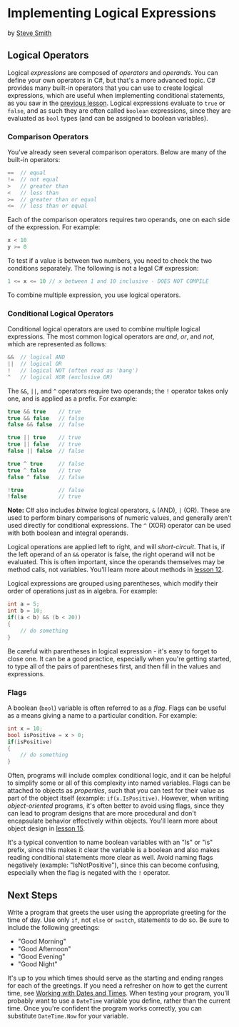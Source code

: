 # Implementing Logical Expressions
by [Steve Smith](http://deviq.com/me/steve-smith)

## Logical Operators

Logical *expressions* are composed of *operators* and *operands*. You can define your own operators in C#, but that's a more advanced topic. C# provides many built-in operators that you can use to create logical expressions, which are useful when implementing conditional statements, as you saw in the [previous lesson](making-decisions.md). Logical expressions evaluate to ``true`` or ``false``, and as such they are often called ``boolean`` expressions, since they are evaluated as ``bool`` types (and can be assigned to boolean variables).

### Comparison Operators

You've already seen several comparison operators. Below are many of the built-in operators:

```c#
==  // equal
!=  // not equal
>   // greater than
<   // less than
>=  // greater than or equal
<=  // less than or equal
```

Each of the comparison operators requires two operands, one on each side of the expression. For example:

```c#
x < 10
y >= 0
```

To test if a value is between two numbers, you need to check the two conditions separately. The following is not a legal C# expression:

```c#
1 <= x <= 10 // x between 1 and 10 inclusive - DOES NOT COMPILE
```

To combine multiple expression, you use logical operators.

### Conditional Logical Operators

Conditional logical operators are used to combine multiple logical expressions. The most common logical operators are *and*, *or*, and *not*, which are represented as follows:

```c#
&&  // logical AND
||  // logical OR
!   // logical NOT (often read as 'bang')
^   // logical XOR (exclusive OR)
```

The ``&&``, ``||``, and ``^`` operators require two operands; the ``!`` operator takes only one, and is applied as a prefix. For example:

```c#
true && true    // true
true && false   // false
false && false  // false

true || true    // true
true || false   // true
false || false  // false

true ^ true     // false
true ^ false    // true
false ^ false   // false

!true           // false
!false          // true
```

**Note:** C# also includes *bitwise* logical operators, ``&`` (AND), ``|`` (OR). These are used to perform binary comparisons of numeric values, and generally aren't used directly for conditional expressions. The ``^`` (XOR) operator can be used with both boolean and integral operands.

Logical operations are applied left to right, and will *short-circuit*. That is, if the left operand of an ``&&`` operator is false, the right operand will not be evaluated. This is often important, since the operands themselves may be method calls, not variables. You'll learn more about methods in [lesson 12](methods.md).

Logical expressions are grouped using parentheses, which modify their order of operations just as in algebra. For example:

```c#
int a = 5;
int b = 10;
if((a < b) && (b < 20))
{
    // do something
}
```

Be careful with parentheses in logical expression - it's easy to forget to close one. It can be a good practice, especially when you're getting started, to type all of the pairs of parentheses first, and then fill in the values and expressions.

### Flags

A boolean (``bool``) variable is often referred to as a *flag*. Flags can be useful as a means giving a name to a particular condition. For example:

```c#
int x = 10;
bool isPositive = x > 0;
if(isPositive)
{
    // do something
}
```

Often, programs will include complex conditional logic, and it can be helpful to simplify some or all of this complexity into named variables. Flags can be attached to objects as *properties*, such that you can test for their value as part of the object itself (example: ``if(x.IsPositive)``. However, when writing *object-oriented* programs, it's often better to avoid using flags, since they can lead to program designs that are more procedural and don't encapsulate behavior effectively within objects. You'll learn more about object design in [lesson 15](encapsulation-oop.md).

It's a typical convention to name boolean variables with an "Is" or "is" prefix, since this makes it clear the variable is a boolean and also makes reading conditional statements more clear as well. Avoid naming flags negatively (example: "IsNotPositive"), since this can become confusing, especially when the flag is negated with the ``!`` operator.

## Next Steps

Write a program that greets the user using the appropriate greeting for the time of day. Use only ``if``, not ``else`` or ``switch``, statements to do so. Be sure to include the following greetings:

- "Good Morning"
- "Good Afternoon"
- "Good Evening"
- "Good Night"

It's up to you which times should serve as the starting and ending ranges for each of the greetings. If you need a refresher on how to get the current time, see [Working with Dates and Times](datetimes.md). When testing your program, you'll probably want to use a ``DateTime`` variable you define, rather than the current time. Once you're confident the program works correctly, you can substitute ``DateTime.Now`` for your variable.
